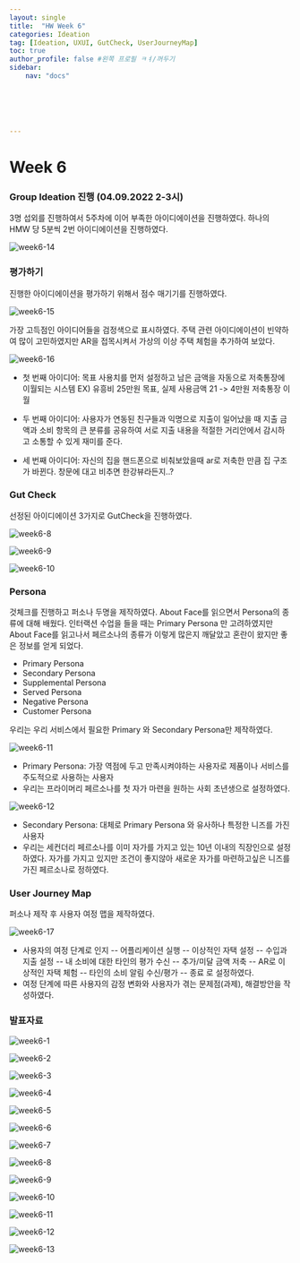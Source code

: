 ```yaml
---
layout: single
title:  "HW Week 6"
categories: Ideation
tag: [Ideation, UXUI, GutCheck, UserJourneyMap]
toc: true
author_profile: false #왼쪽 프로필 ㅋㅕ/꺼두기
sidebar:
    nav: "docs"






---
```


# Week 6

### Group Ideation 진행 (04.09.2022 2-3시)

3명 섭외를 진행하여서 5주차에 이어 부족한 아이디에이션을 진행하였다. 하나의 HMW 당 5분씩 2번 아이디에이션을 진행하였다.

![week6-14](/assets/images/week6-14.png)

### 평가하기 

진행한 아이디에이션을 평가하기 위해서 점수 매기기를 진행하였다.

![week6-15](/assets/images/week6-15.png)

가장 고득점인 아이디어들을 검정색으로 표시하였다. 주택 관련 아이디에이션이 빈약하여 많이 고민하였지만 AR을 접목시켜서 가상의 이상 주택 체험을 추가하여 보았다. 

![week6-16](/assets/images/week6-16.png)

- 첫 번째 아이디어: 목표 사용치를 먼저 설정하고 남은 금액을 자동으로 저축통장에 이월되는 시스템 EX) 유흥비 25만원 목표, 실제 사용금액 21 -> 4만원 저축통장 이월

- 두 번째 아이디어: 사용자가 연동된 친구들과 익명으로 지출이 일어났을 때 지출 금액과 소비 항목의 큰 분류를 공유하여 서로 지출 내용을 적절한 거리안에서 감시하고 소통할 수 있게 재미를 준다.

- 세 번째 아이디어: 자신의 집을 핸드폰으로 비춰보았을때 ar로 저축한 만큼 집 구조가 바뀐다. 창문에 대고 비추면 한강뷰라든지..?

### Gut Check

선정된 아이디에이션 3가지로 GutCheck을 진행하였다.

![week6-8](/assets/images/week6-8.png)

![week6-9](/assets/images/week6-9.png)

![week6-10](/assets/images/week6-10.png)

### Persona

것체크를 진행하고 퍼소나 두명을 제작하였다. About Face를 읽으면서 Persona의 종류에 대해 배웠다. 인터랙션 수업을 들을 때는 Primary Persona 만 고려하였지만 About Face를 읽고나서 페르소나의 종류가 이렇게 많은지 깨달았고 혼란이 왔지만 좋은 정보를 얻게 되었다.

- Primary Persona
- Secondary Persona
- Supplemental Persona
- Served Persona
- Negative Persona
- Customer Persona

우리는 우리 서비스에서 필요한 Primary 와 Secondary Persona만 제작하였다.

![week6-11](/assets/images//week6-11.png)

- Primary Persona: 가장 역점에 두고 만족시켜야하는 사용자로 제품이나 서비스를 주도적으로 사용하는 사용자
- 우리는 프라이머리 페르소나를 첫 자가 마련을 원하는 사회 초년생으로 설정하였다. 

![week6-12](/assets/images/week6-12.png)

- Secondary Persona: 대체로 Primary Persona 와 유사하나 특정한 니즈를 가진 사용자 
- 우리는 세컨더리 페르소나를 이미 자가를 가지고 있는 10년 이내의 직장인으로 설정하였다. 자가를 가지고 있지만 조건이 좋지않아 새로운 자가를 마련하고싶은 니즈를 가진 페르소나로 정하였다.

### User Journey Map

퍼소나 제작 후 사용자 여정 맵을 제작하였다.

![week6-17](/assets/images/week6-17.png)

- 사용자의 여정 단계로 인지 -- 어플리케이션 실행 -- 이상적인 자택 설정 -- 수입과 지출 설정 -- 내 소비에 대한 타인의 평가 수신 -- 추가/미달 금액 저축 -- AR로 이상적인 자택 체험 -- 타인의 소비 알림 수신/평가 -- 종료 로 설정하였다.
- 여정 단계에 따른 사용자의 감정 변화와 사용자가 겪는 문제점(과제), 해결방안을 작성하였다.  

### 발표자료

![week6-1](/assets/images/week6-1.png)

![week6-2](/assets/images//week6-2.png)

![week6-3](/assets/images/week6-3.png)

![week6-4](/assets/images/week6-4.png)

![week6-5](/assets/images/week6-5.png)

![week6-6](/assets/images/week6-6.png)

![week6-7](/assets/images/week6-7.png)

![week6-8](/assets/images/week6-8.png)

![week6-9](/assets/images/week6-9.png)

![week6-10](/assets/images/week6-10.png)

![week6-11](/assets/images/week6-11.png)

![week6-12](/assets/images/week6-12.png)

![week6-13](/assets/images/week6-13.png)